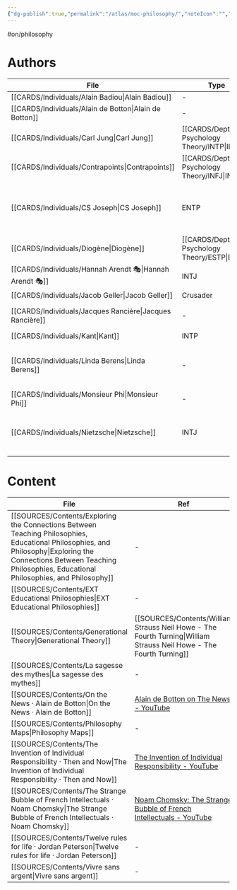 ```yaml
---
{"dg-publish":true,"permalink":"/atlas/moc-philosophy/","noteIcon":"","created":"2023-02-18T15:16:26.544+01:00","updated":"2023-04-20T23:04:34.447+02:00"}
---
```


#on/philosophy

# Authors 
| File                                                        | Type                                            | ref                                                                                                                                                                                                            |
| ----------------------------------------------------------- | ----------------------------------------------- | -------------------------------------------------------------------------------------------------------------------------------------------------------------------------------------------------------------- |
| [[CARDS/Individuals/Alain Badiou\|Alain Badiou]]         | \-                                              | \-                                                                                                                                                                                                             |
| [[CARDS/Individuals/Alain de Botton\|Alain de Botton]]   | \-                                              | [Alain de Botton on Romanticism - YouTube](https://youtu.be/sPOuIyEJnbE)                                                                                                                                       |
| [[CARDS/Individuals/Carl Jung\|Carl Jung]]               | [[CARDS/Depth Psychology Theory/INTP\|INTP]] | \-                                                                                                                                                                                                             |
| [[CARDS/Individuals/Contrapoints\|Contrapoints]]         | [[CARDS/Depth Psychology Theory/INFJ\|INFJ]] | [ContraPoints - YouTube](https://www.youtube.com/@ContraPoints)                                                                                                                                                |
| [[CARDS/Individuals/CS Joseph\|CS Joseph]]               | ENTP                                            | <ul><li>[Begin Your Journey Here \\| C.S. Joseph](https://csjoseph.life/)</li><li>[Udja App - Typing Tool](https://www.udja.app/#/)</li><li>[CS Joseph - Youtube](https://www.youtube.com/@CSJoseph)</li></ul> |
| [[CARDS/Individuals/Diogène\|Diogène]]                   | [[CARDS/Depth Psychology Theory/ESTP\|ESTP]] | Diogène le Cynique - Pensées et anecdotes                                                                                                                                                                      |
| [[CARDS/Individuals/Hannah Arendt 🎭\|Hannah Arendt 🎭]] | INTJ                                            | [Hannah Arendt (film) - Wikipedia](https://en.wikipedia.org/wiki/Hannah_Arendt_(film))                                                                                                                         |
| [[CARDS/Individuals/Jacob Geller\|Jacob Geller]]         | Crusader                                        | \-                                                                                                                                                                                                             |
| [[CARDS/Individuals/Jacques Rancière\|Jacques Rancière]] | \-                                              | [Et si on arrêtait de prendre les gens pour des cons ? \| Les idées larges \| ARTE - YouTube](https://www.youtube.com/watch?v=A9kl3_vnXjI)                                                                     |
| [[CARDS/Individuals/Kant\|Kant]]                         | INTP                                            | \-                                                                                                                                                                                                             |
| [[CARDS/Individuals/Linda Berens\|Linda Berens]]         | \-                                              | [Home](https://lindaberens.com/) \| [[SOURCES/Contents/Linda V Berens - Understanding Yourself and Others\|Understanding Yourself and Others]]                                                                                  |
| [[CARDS/Individuals/Monsieur Phi\|Monsieur Phi]]         | \-                                              | \-                                                                                                                                                                                                             |
| [[CARDS/Individuals/Nietzsche\|Nietzsche]]               | INTJ                                            | [https://csjoseph.life/](https://csjoseph.life/nietzsches-insight-for-ni-and-si-users/)nietzsches-insight-for-ni-and-si-users                                                                                  |



# Content
| File                                                                                                                                                                                                                         | Ref                                                                                                                    |
| ---------------------------------------------------------------------------------------------------------------------------------------------------------------------------------------------------------------------------- | ---------------------------------------------------------------------------------------------------------------------- |
| [[SOURCES/Contents/Exploring the Connections Between Teaching Philosophies, Educational Philosophies, and Philosophy\|Exploring the Connections Between Teaching Philosophies, Educational Philosophies, and Philosophy]] | \-                                                                                                                     |
| [[SOURCES/Contents/EXT Educational Philosophies\|EXT Educational Philosophies]]                                                                                                                                           | \-                                                                                                                     |
| [[SOURCES/Contents/Generational Theory\|Generational Theory]]                                                                                                                                                             | [[SOURCES/Contents/William Strauss Neil Howe - The Fourth Turning\|William Strauss Neil Howe - The Fourth Turning]] |
| [[SOURCES/Contents/La sagesse des mythes\|La sagesse des mythes]]                                                                                                                                                         | \-                                                                                                                     |
| [[SOURCES/Contents/On the News · Alain de Botton\|On the News · Alain de Botton]]                                                                                                                                         | [Alain de Botton on The News - YouTube](https://www.youtube.com/watch?v=SNr-AoFLjok&t=3s)                              |
| [[SOURCES/Contents/Philosophy Maps\|Philosophy Maps]]                                                                                                                                                                     | \-                                                                                                                     |
| [[SOURCES/Contents/The Invention of Individual Responsibility · Then and Now\|The Invention of Individual Responsibility · Then and Now]]                                                                                 | [The Invention of Individual Responsibility - YouTube](https://youtu.be/tp4FGAv2gks)                                   |
| [[SOURCES/Contents/The Strange Bubble of French Intellectuals · Noam Chomsky\|The Strange Bubble of French Intellectuals · Noam Chomsky]]                                                                                 | [Noam Chomsky: The Strange Bubble of French Intellectuals - YouTube](https://youtu.be/772WncdxCSw)                     |
| [[SOURCES/Contents/Twelve rules for life · Jordan Peterson\|Twelve rules for life · Jordan Peterson]]                                                                                                                     | \-                                                                                                                     |
| [[SOURCES/Contents/Vivre sans argent\|Vivre sans argent]]                                                                                                                                                                 | \-                                                                                                                     |
